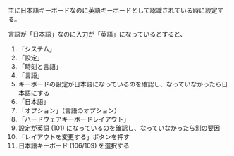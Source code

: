 主に日本語キーボードなのに英語キーボードとして認識されている時に設定する。

言語が「日本語」なのに入力が「英語」になっているとすると、

1. 「システム」
2. 「設定」
3. 「時刻と言語」
4. 「言語」
5. キーボードの設定が日本語になっているのを確認し、なっていなかったら日本語にする
6. 「日本語」
7. 「オプション」（言語のオプション）
8. 「ハードウェアキーボードレイアウト」
9. 設定が英語 (101) になっているのを確認し、なっていなかったら別の要因
10. 「レイアウトを変更する」ボタンを押す
11. 日本語キーボード (106/109) を選択する
